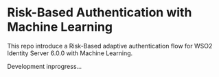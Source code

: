 # Risk-Based Authentication with Machine Learning

This repo introduce a Risk-Based adaptive authentication flow for WSO2 Identity Server 6.0.0 with Machine Learning.

Development inprogress...

